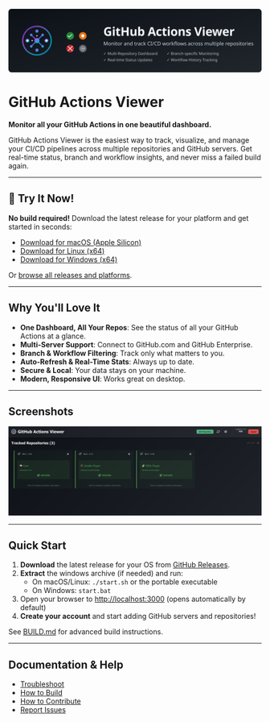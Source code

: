 <p align="center">
  <img src="public/github-actions-viewer-banner.svg" alt="GitHub Actions Viewer" width="600" />
</p>

# GitHub Actions Viewer

**Monitor all your GitHub Actions in one beautiful dashboard.**

GitHub Actions Viewer is the easiest way to track, visualize, and manage your CI/CD pipelines across multiple repositories and GitHub servers. Get real-time status, branch and workflow insights, and never miss a failed build again.

---

## 🚀 Try It Now!

**No build required!** Download the latest release for your platform and get started in seconds:

- [Download for macOS (Apple Silicon)](https://github.com/attiasas/github-action-viewer/releases/latest)  
- [Download for Linux (x64)](https://github.com/attiasas/github-action-viewer/releases/latest)  
- [Download for Windows (x64)](https://github.com/attiasas/github-action-viewer/releases/latest)

Or [browse all releases and platforms](https://github.com/attiasas/github-action-viewer/releases).

---

## Why You'll Love It

- **One Dashboard, All Your Repos**: See the status of all your GitHub Actions at a glance.
- **Multi-Server Support**: Connect to GitHub.com and GitHub Enterprise.
- **Branch & Workflow Filtering**: Track only what matters to you.
- **Auto-Refresh & Real-Time Stats**: Always up to date.
- **Secure & Local**: Your data stays on your machine.
- **Modern, Responsive UI**: Works great on desktop.

---

## Screenshots

![Dashboard Example](public/dashboard.png)

---

## Quick Start

1. **Download** the latest release for your OS from [GitHub Releases](https://github.com/attiasas/github-action-viewer/releases/latest).
2. **Extract** the windows archive (if needed) and run:
   - On macOS/Linux: `./start.sh` or the portable executable
   - On Windows: `start.bat`
3. Open your browser to [http://localhost:3000](http://localhost:3000) (opens automatically by default)
4. **Create your account** and start adding GitHub servers and repositories!

See [BUILD.md](BUILD.md) for advanced build instructions.

---

## Documentation & Help

- [Troubleshoot](BUILD.md#troubleshooting)
- [How to Build](BUILD.md)
- [How to Contribute](CONTRIBUTE.md)
- [Report Issues](https://github.com/attiasas/github-action-viewer/issues)
